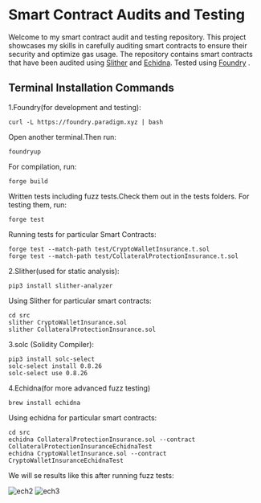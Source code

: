 # Smart Contract Audits and Testing
  Welcome to my smart contract audit and testing repository. This project showcases my skills in carefully auditing smart contracts to ensure their security and optimize gas usage. The repository contains smart contracts that have been audited using [Slither](https://github.com/crytic/slither) and [Echidna](https://github.com/crytic/echidna). Tested using [Foundry](https://github.com/foundry-rs/foundry) .

 ## Terminal Installation Commands
 1.Foundry(for development and testing):
  ```
curl -L https://foundry.paradigm.xyz | bash
```
Open another terminal.Then run:
```
foundryup
```
For compilation, run:
```
forge build
```
Written tests including fuzz tests.Check them out in the tests folders. For testing them, run:
```
forge test
```
Running tests for particular Smart Contracts:
```
forge test --match-path test/CryptoWalletInsurance.t.sol
forge test --match-path test/CollateralProtectionInsurance.t.sol
```
2.Slither(used for static analysis):
 ```
 pip3 install slither-analyzer 
```
Using Slither for particular smart contracts:
```
cd src
slither CryptoWalletInsurance.sol
slither CollateralProtectionInsurance.sol
```
3.solc (Solidity Compiler):
 ```
pip3 install solc-select
solc-select install 0.8.26
solc-select use 0.8.26
```
4.Echidna(for more advanced fuzz testing)
```
brew install echidna
```
Using echidna for particular smart contracts:
```
cd src
echidna CollateralProtectionInsurance.sol --contract CollateralProtectionInsuranceEchidnaTest
echidna CryptoWalletInsurance.sol --contract CryptoWalletInsuranceEchidnaTest
```
We will se results like this after running fuzz tests:

![ech2](https://github.com/skpkss/Unhackable_Contracts/assets/107455544/7fff890a-244f-4b47-8f5b-526ec03a1419)
![ech3](https://github.com/skpkss/Unhackable_Contracts/assets/107455544/5df37520-ade1-482b-a0d8-d9a1a323cfd3)

